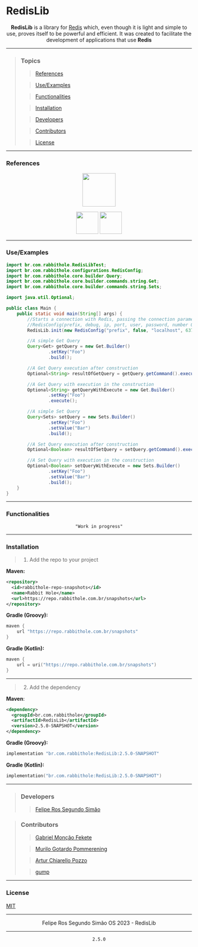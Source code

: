 # RedisLib

<div align="center">

**RedisLib** is a library for [Redis](https://redis.io/) which,
even though it is light and simple to use, proves itself to be powerful and efficient.
It was created to facilitate the development of applications that use **Redis**

</div>

---

>### Topics
>
>> [References](#references)
>
>> [Use/Examples](#useexamples)
>
>> [Functionalities](#functionalities)
>
>> [Installation](#installation)
>
>> [Developers](#developers)
>
>> [Contributors](#contributors)
>
>> [License](#license)

---

### References

<div align="center">

<a href="https://redis.io"><img style="display: inline-block; vertical-align: middle;" src="https://cdn.jsdelivr.net/gh/devicons/devicon/icons/redis/redis-original.svg" width="90" height="90"></a>

<a href="https://pt.wikipedia.org/wiki/Princípio_KISS"><img src="https://github.githubassets.com/images/icons/emoji/unicode/1f48b.png" width="60" height="60"></a>
<a href="https://en.wikipedia.org/wiki/Overengineering"><img src="https://github.githubassets.com/images/icons/emoji/unicode/2699.png" width="60" height="60"></a>

</div>

---

### Use/Examples

```java
import br.com.rabbithole.RedisLibTest;
import br.com.rabbithole.configurations.RedisConfig;
import br.com.rabbithole.core.builder.Query;
import br.com.rabbithole.core.builder.commands.string.Get;
import br.com.rabbithole.core.builder.commands.string.Sets;

import java.util.Optional;

public class Main {
    public static void main(String[] args) {
        //Starts a connection with Redis, passing the connection parameters
        //RedisConfig(prefix, debug, ip, port, user, password, number Of Connections)
        RedisLib.init(new RedisConfig("prefix", false, "localhost", 6379, "user", "password", 100));

        //A simple Get Query
        Query<Get> getQuery = new Get.Builder()
                .setKey("Foo")
                .build();

        //A Get Query execution after construction
        Optional<String> resultOfGetQuery = getQuery.getCommand().execute();

        //A Get Query with execution in the construction
        Optional<String> getQueryWithExecute = new Get.Builder()
                .setKey("Foo")
                .execute();

        //A simple Set Query
        Query<Sets> setQuery = new Sets.Builder()
                .setKey("Foo")
                .setValue("Bar")
                .build();

        //A Set Query execution after construction
        Optional<Boolean> resultOfSetQuery = setQuery.getCommand().execute();

        //A Set Query with execution in the construction
        Optional<Boolean> setQueryWithExecute = new Sets.Builder()
                .setKey("Foo")
                .setValue("Bar")
                .build();
    }
}
```

---

### Functionalities

<div align="center">

    "Work in progress"
    
</div>

---

### Installation

> 1. Add the repo to your project

**Maven:**

```xml
<repository>
  <id>rabbithole-repo-snapshots</id>
  <name>Rabbit Hole</name>
  <url>https://repo.rabbithole.com.br/snapshots</url>
</repository>
```

**Gradle (Groovy):**

```groovy
maven {
    url "https://repo.rabbithole.com.br/snapshots"
}
```

**Gradle (Kotlin):**

```kotlin
maven {
    url = uri("https://repo.rabbithole.com.br/snapshots")
}
```

---

> 2. Add the dependency

**Maven**:

```xml
<dependency>
  <groupId>br.com.rabbithole</groupId>
  <artifactId>RedisLib</artifactId>
  <version>2.5.0-SNAPSHOT</version>
</dependency>
```

**Gradle (Groovy):**

```groovy
implementation "br.com.rabbithole:RedisLib:2.5.0-SNAPSHOT"
```

**Gradle (Kotlin):**

```kotlin
implementation("br.com.rabbithole:RedisLib:2.5.0-SNAPSHOT")
```

---

> ### Developers
>
>> [Felipe Ros Segundo Simão](https://github.com/FelipeRos19)

> ### Contributors
> 
>> [Gabriel Monção Fekete](https://github.com/gabrielfeket)
> 
>> [Murilo Gotardo Pommerening](https://github.com/Murilo-Gotardo)
>
>> [Artur Chiarello Pozzo](https://github.com/Pozzoo)
>
>> [gump](https://gump.dev)

---

### License

[MIT](https://choosealicense.com/licenses/mit/)

---

<p align="center">Felipe Ros Segundo Simão OS 2023 - RedisLib</p>

---

<div align="center">

    2.5.0
    
</div> 
